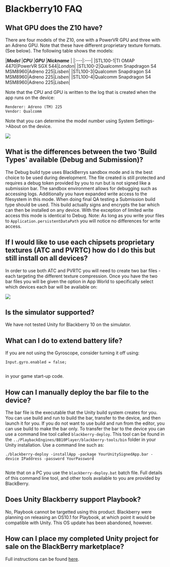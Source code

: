 Blackberry10 FAQ
================


What GPU does the Z10 have?
---------------------------


There are four models of the Z10, one with a PowerVR GPU and three with an Adreno GPU. Note that these have different proprietary texture formats. (See below). The following table shows the models:

|**_Model_** |**_CPU_** |**_GPU_** |**_Nickname_** |
|:---|:---|
|STL100-1|TI OMAP 4470|PowerVR SGX 544|_London_|
|STL100-2|Qualcomm Snapdragon S4 MSM8960|Adreno 225|_Lisben_|
|STL100-3|Qualcomm Snapdragon S4 MSM8960|Adreno 225|_Lisben_|
|STL100-4|Qualcomm Snapdragon S4 MSM8960|Adreno 225|_Lisben_|

Note that the CPU and GPU is written to the log that is created when the app runs on the device:


````
Renderer: Adreno (TM) 225
Vendor: Qualcomm

````

Note that you can determine the model number using System Settings-&gt;About on the device.

![](../uploads/Main/bb10modelnumber.jpg) 

What is the differences between the two 'Build Types' available (Debug and Submission)?
---------------------------------------------------------------------------------------

The Debug build type uses BlackBerrys sandbox mode and is the best choice to be used during development. The file created is still protected and requires a debug token provided by you to run but is not signed like a submission bar. The sandbox environment allows for debugging such as accessing logs. Additionally you have expanded write access to the filesystem in this mode. When doing final QA testing a Submission build type should be used. This build actually signs and encrypts the bar which can then be installed on any device. With the exception of limited write access this mode is identical to Debug. Note: As long as you write your files to `Application.persistentDataPath` you will notice no differences for write access.

If I would like to use each chipsets proprietary textures (ATC and PVRTC) how do I do this but still install on all devices?
----------------------------------------------------------------------------------------------------------------------------

In order to use both ATC and PVRTC you will need to create two bar files - each targeting the different texture compression. Once you have the two bar files you will be given the option in App World to specifically select which devices each bar will be available on:

![](../uploads/Main/bb10appworld.png) 

Is the simulator supported?
---------------------------

We have not tested Unity for Blackberry 10 on the simulator.

What can I do to extend battery life?
-------------------------------------

If you are not using the Gyroscope, consider turning it off using:


````
Input.gyro.enabled = false;


````
in your game start-up code.

How can I manually deploy the bar file to the device?
-----------------------------------------------------

The bar file is the executable that the Unity build system creates for you. You can use build and run to build the bar, transfer to the device, and then launch it for you. If you do not want to use build and run from the editor, you can use build to make the bar only. To transfer the bar to the device you can use a command line tool called `blackberry-deploy`. This tool can be found in the `../PlaybackEngines/BB10Player/blackberry-tools/bin` folder in your Unity installation. Use a command line such as:


````
./blackberry-deploy -installApp -package YourUnitySignedApp.bar -device IPaddress -password YourPassword


````
Note that on a PC you use the `blackberry-deploy.bat` batch file. Full details of this command line tool, and other tools available to you are provided by BlackBerry.

Does Unity Blackberry support Playbook?
---------------------------------------

No, Playbook cannot be targetted using this product. Blackberry were planning on releasing an OS10.1 for Playbook, at which point it would be compatible with Unity. This OS update has been abandoned, however.

How can I place my completed Unity project for sale on the BlackBerry marketplace?
----------------------------------------------------------------------------------

Full instructions can be found [here](https://developer.blackberry.com/devzone/blackberryworld/preparing_your_app_for_blackberry_world.html).
